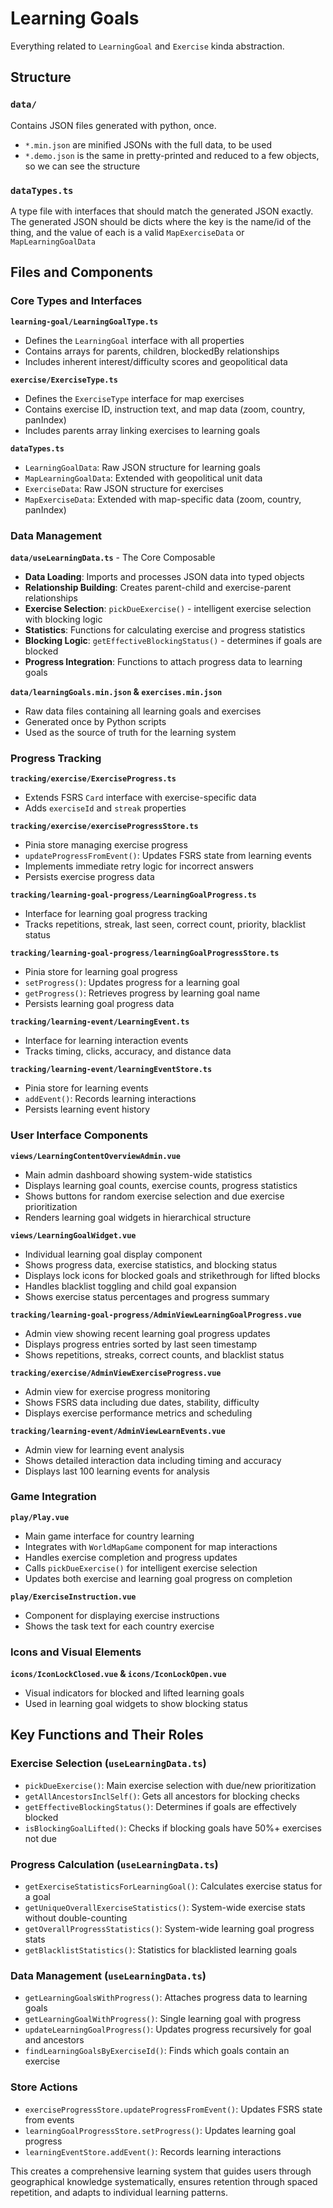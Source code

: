 # Learning Goals

Everything related to `LearningGoal` and `Exercise` kinda abstraction.

## Structure

### `data/`

Contains JSON files generated with python, once.

- `*.min.json` are minified JSONs with the full data, to be used
- `*.demo.json` is the same in pretty-printed and reduced to a few objects, so we can see the structure

### `dataTypes.ts`

A type file with interfaces that should match the generated JSON exactly.
The generated JSON should be dicts where the key is the name/id of the thing, and the value of each is a valid `MapExerciseData` or `MapLearningGoalData`



## Files and Components

### Core Types and Interfaces

**`learning-goal/LearningGoalType.ts`**
- Defines the `LearningGoal` interface with all properties
- Contains arrays for parents, children, blockedBy relationships
- Includes inherent interest/difficulty scores and geopolitical data

**`exercise/ExerciseType.ts`**
- Defines the `ExerciseType` interface for map exercises
- Contains exercise ID, instruction text, and map data (zoom, country, panIndex)
- Includes parents array linking exercises to learning goals

**`dataTypes.ts`**
- `LearningGoalData`: Raw JSON structure for learning goals
- `MapLearningGoalData`: Extended with geopolitical unit data
- `ExerciseData`: Raw JSON structure for exercises
- `MapExerciseData`: Extended with map-specific data (zoom, country, panIndex)

### Data Management

**`data/useLearningData.ts`** - The Core Composable
- **Data Loading**: Imports and processes JSON data into typed objects
- **Relationship Building**: Creates parent-child and exercise-parent relationships
- **Exercise Selection**: `pickDueExercise()` - intelligent exercise selection with blocking logic
- **Statistics**: Functions for calculating exercise and progress statistics
- **Blocking Logic**: `getEffectiveBlockingStatus()` - determines if goals are blocked
- **Progress Integration**: Functions to attach progress data to learning goals

**`data/learningGoals.min.json` & `exercises.min.json`**
- Raw data files containing all learning goals and exercises
- Generated once by Python scripts
- Used as the source of truth for the learning system

### Progress Tracking

**`tracking/exercise/ExerciseProgress.ts`**
- Extends FSRS `Card` interface with exercise-specific data
- Adds `exerciseId` and `streak` properties

**`tracking/exercise/exerciseProgressStore.ts`**
- Pinia store managing exercise progress
- `updateProgressFromEvent()`: Updates FSRS state from learning events
- Implements immediate retry logic for incorrect answers
- Persists exercise progress data

**`tracking/learning-goal-progress/LearningGoalProgress.ts`**
- Interface for learning goal progress tracking
- Tracks repetitions, streak, last seen, correct count, priority, blacklist status

**`tracking/learning-goal-progress/learningGoalProgressStore.ts`**
- Pinia store for learning goal progress
- `setProgress()`: Updates progress for a learning goal
- `getProgress()`: Retrieves progress by learning goal name
- Persists learning goal progress data

**`tracking/learning-event/LearningEvent.ts`**
- Interface for learning interaction events
- Tracks timing, clicks, accuracy, and distance data

**`tracking/learning-event/learningEventStore.ts`**
- Pinia store for learning events
- `addEvent()`: Records learning interactions
- Persists learning event history

### User Interface Components

**`views/LearningContentOverviewAdmin.vue`**
- Main admin dashboard showing system-wide statistics
- Displays learning goal counts, exercise counts, progress statistics
- Shows buttons for random exercise selection and due exercise prioritization
- Renders learning goal widgets in hierarchical structure

**`views/LearningGoalWidget.vue`**
- Individual learning goal display component
- Shows progress data, exercise statistics, and blocking status
- Displays lock icons for blocked goals and strikethrough for lifted blocks
- Handles blacklist toggling and child goal expansion
- Shows exercise status percentages and progress summary

**`tracking/learning-goal-progress/AdminViewLearningGoalProgress.vue`**
- Admin view showing recent learning goal progress updates
- Displays progress entries sorted by last seen timestamp
- Shows repetitions, streaks, correct counts, and blacklist status

**`tracking/exercise/AdminViewExerciseProgress.vue`**
- Admin view for exercise progress monitoring
- Shows FSRS data including due dates, stability, difficulty
- Displays exercise performance metrics and scheduling

**`tracking/learning-event/AdminViewLearnEvents.vue`**
- Admin view for learning event analysis
- Shows detailed interaction data including timing and accuracy
- Displays last 100 learning events for analysis

### Game Integration

**`play/Play.vue`**
- Main game interface for country learning
- Integrates with `WorldMapGame` component for map interactions
- Handles exercise completion and progress updates
- Calls `pickDueExercise()` for intelligent exercise selection
- Updates both exercise and learning goal progress on completion

**`play/ExerciseInstruction.vue`**
- Component for displaying exercise instructions
- Shows the task text for each country exercise

### Icons and Visual Elements

**`icons/IconLockClosed.vue` & `icons/IconLockOpen.vue`**
- Visual indicators for blocked and lifted learning goals
- Used in learning goal widgets to show blocking status

## Key Functions and Their Roles

### Exercise Selection (`useLearningData.ts`)
- `pickDueExercise()`: Main exercise selection with due/new prioritization
- `getAllAncestorsInclSelf()`: Gets all ancestors for blocking checks
- `getEffectiveBlockingStatus()`: Determines if goals are effectively blocked
- `isBlockingGoalLifted()`: Checks if blocking goals have 50%+ exercises not due

### Progress Calculation (`useLearningData.ts`)
- `getExerciseStatisticsForLearningGoal()`: Calculates exercise status for a goal
- `getUniqueOverallExerciseStatistics()`: System-wide exercise stats without double-counting
- `getOverallProgressStatistics()`: System-wide learning goal progress stats
- `getBlacklistStatistics()`: Statistics for blacklisted learning goals

### Data Management (`useLearningData.ts`)
- `getLearningGoalsWithProgress()`: Attaches progress data to learning goals
- `getLearningGoalWithProgress()`: Single learning goal with progress
- `updateLearningGoalProgress()`: Updates progress recursively for goal and ancestors
- `findLearningGoalsByExerciseId()`: Finds which goals contain an exercise

### Store Actions
- `exerciseProgressStore.updateProgressFromEvent()`: Updates FSRS state from events
- `learningGoalProgressStore.setProgress()`: Updates learning goal progress
- `learningEventStore.addEvent()`: Records learning interactions

This creates a comprehensive learning system that guides users through geographical knowledge systematically, ensures retention through spaced repetition, and adapts to individual learning patterns.